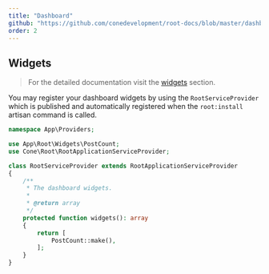 ```yaml
---
title: "Dashboard"
github: "https://github.com/conedevelopment/root-docs/blob/master/dashboard.md"
order: 2
---
```


## Widgets

> For the detailed documentation visit the [widgets](/docs/widgets) section.

You may register your dashboard widgets by using the `RootServiceProvider` which is published and automatically registered when the `root:install` artisan command is called.

```php
namespace App\Providers;

use App\Root\Widgets\PostCount;
use Cone\Root\RootApplicationServiceProvider;

class RootServiceProvider extends RootApplicationServiceProvider
{
    /**
     * The dashboard widgets.
     *
     * @return array
     */
    protected function widgets(): array
    {
        return [
            PostCount::make(),
        ];
    }
}
```
